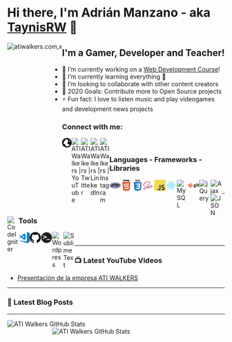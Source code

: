 # Hi there, I'm Adrián Manzano - aka [TaynisRW][website] 👋
<img align="left" alt="atiwalkers.com,x" height="300px" src="https://i.pinimg.com/originals/e4/26/70/e426702edf874b181aced1e2fa5c6cde.gif"/>

## I'm a Gamer, Developer and Teacher!
- 🔭 I’m currently working on a [Web Development Course][website]!
- 🌱 I’m currently learning everything 🤣
- 👯 I’m looking to collaborate with other content creators
- 🥅 2020 Goals: Contribute more to Open Source projects
- ⚡ Fun fact: I love to listen music and play videogames and development news projects

### Connect with me:

[<img align="left" alt="atiwalkers.com,x" width="22px" src="https://raw.githubusercontent.com/iconic/open-iconic/master/svg/globe.svg" />][website]
[<img align="left" alt="ATIWalkers | YouTube" width="22px" src="https://cdn.jsdelivr.net/npm/simple-icons@v3/icons/youtube.svg" />][youtube]
[<img align="left" alt="ATIWalkers | Twitter" width="22px" src="https://cdn.jsdelivr.net/npm/simple-icons@v3/icons/twitter.svg" />][twitter]
[<img align="left" alt="ATIWalkers | LinkedIn" width="22px" src="https://cdn.jsdelivr.net/npm/simple-icons@v3/icons/linkedin.svg" />][linkedin]
[<img align="left" alt="ATIWalkers | Instagram" width="22px" src="https://cdn.jsdelivr.net/npm/simple-icons@v3/icons/instagram.svg" />][instagram]

<br />

### Languages - Frameworks - Libraries

[<img align="left" alt="PHP" width="26px" src="https://raw.githubusercontent.com/github/explore/80688e429a7d4ef2fca1e82350fe8e3517d3494d/topics/php/php.png" />][webdevplaylist]
[<img align="left" alt="HTML5" width="26px" src="https://raw.githubusercontent.com/github/explore/80688e429a7d4ef2fca1e82350fe8e3517d3494d/topics/html/html.png" />][webdevplaylist]
[<img align="left" alt="CSS3" width="26px" src="https://raw.githubusercontent.com/github/explore/80688e429a7d4ef2fca1e82350fe8e3517d3494d/topics/css/css.png" />][cssplaylist]
[<img align="left" alt="Sass" width="26px" src="https://raw.githubusercontent.com/github/explore/80688e429a7d4ef2fca1e82350fe8e3517d3494d/topics/sass/sass.png" />][cssplaylist]
[<img align="left" alt="JavaScript" width="26px" src="https://raw.githubusercontent.com/github/explore/80688e429a7d4ef2fca1e82350fe8e3517d3494d/topics/javascript/javascript.png" />][jsplaylist]
[<img align="left" alt="React" width="26px" src="https://raw.githubusercontent.com/github/explore/80688e429a7d4ef2fca1e82350fe8e3517d3494d/topics/react/react.png" />][reactplaylist]
[<img align="left" alt="MySQL" width="26px" src="https://lh3.googleusercontent.com/proxy/hMMV-4o0mHFuGvkDAE3_u0ZZmw8HpzacvMU4xEDlb5mTHlManYKgYYHPg1fFZAPNNitomc6FMFhDYhtUQw0cC-lgxps9vGgDJx8rI7Ro_TB6PFp5igs" />][webdevplaylist]
[<img align="left" alt="Git" width="26px" src="https://raw.githubusercontent.com/github/explore/80688e429a7d4ef2fca1e82350fe8e3517d3494d/topics/git/git.png" />][webdevplaylist]
[<img align="left" alt="jQuery" width="26px" src="https://www.magentodesign.com.es/wp-content/uploads/2019/11/jq.png" />][webdevplaylist]
[<img align="left" alt="Ajax" width="26px" src="https://tecnologiadigital360.cl/wp-content/uploads/2019/07/260190.png" />][webdevplaylist]
[<img align="left" alt="JSON" width="26px" src="https://icon-library.com/images/json-icon-png/json-icon-png-28.jpg" />][webdevplaylist]
[<img align="left" alt="CodeIgniter" width="26px" src="https://cdn1.iconfinder.com/data/icons/logos-3/304/codeigniter-512.png" />][webdevplaylist]

<br />

---

### Tools
[<img align="left" alt="Visual Studio Code" width="26px" src="https://raw.githubusercontent.com/github/explore/80688e429a7d4ef2fca1e82350fe8e3517d3494d/topics/visual-studio-code/visual-studio-code.png" />][webdevplaylist]
[<img align="left" alt="GitHub" width="26px" src="https://raw.githubusercontent.com/github/explore/78df643247d429f6cc873026c0622819ad797942/topics/github/github.png" />][webdevplaylist]
[<img align="left" alt="Linux Terminal" width="26px" src="https://raw.githubusercontent.com/github/explore/80688e429a7d4ef2fca1e82350fe8e3517d3494d/topics/terminal/terminal.png" />][webdevplaylist]
[<img align="left" alt="Wordpress" width="26px" src="https://cdn3.iconfinder.com/data/icons/social-badges-2/512/wordpress.png" />][webdevplaylist]
[<img align="left" alt="SublimeText" width="26px" src="https://wasdsoft.files.wordpress.com/2015/11/sublime.png?w=1024&h=1024&crop=1" />][webdevplaylist]

<br />

---

### 📺 Latest YouTube Videos
<!-- YOUTUBE:START -->
- [Presentación de la empresa ATI WALKERS](https://www.youtube.com/watch?v=r0S7f3x7sqE)
<!-- YOUTUBE:END -->

---

### 📕 Latest Blog Posts
<!-- BLOG-POST-LIST:START -->
<!-- BLOG-POST-LIST:END -->

---

<img align="left" alt="ATI Walkers GitHub Stats" width="410px" src="https://github-readme-stats.vercel.app/api?username=TayWolf&show_icons=true&hide_border=true&theme=tokyonight&hide=issues">
<img align="right" alt="ATI Walkers GitHub Stats" width="400px" src="https://github-readme-stats.vercel.app/api/top-langs/?username=TayWolf&show_icons=true&hide_border=true&theme=tokyonight&layout=compact">


[website]: https://atiwalkers.com.mx
[twitter]: https://twitter.com/WofyRaven
[youtube]: https://youtube.com/channel/UCWCIPpdGpeND_W44NVxJl6g
[instagram]: https://instagram.com/ati_walkers
[linkedin]: https://linkedin.com/in/adrian-manzano-0236241a1
[webdevplaylist]: https://www.youtube.com/playlist?list=
[jsplaylist]: https://www.youtube.com/playlist?list=
[cssplaylist]: https://www.youtube.com/playlist?list=
[reactplaylist]: https://www.youtube.com/playlist?list= 

